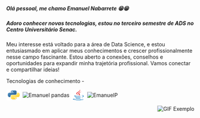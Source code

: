 ##### Olá pessoal, me chamo Emanuel Nabarrete 😁😁

##### Adoro conhecer novas tecnologias, estou no terceiro semestre de ADS no Centro Universitário Senac. 
Meu interesse está voltado para a área de Data Science, e estou entusiasmado em aplicar meus conhecimentos e crescer profissionalmente nesse campo fascinante. Estou aberto a conexões, conselhos e oportunidades para expandir minha trajetória profissional. Vamos conectar e compartilhar ideias!






Tecnologias de conhecimento - 

  <img align="center" alt="EmanuelP" height="30" width="40" src="https://raw.githubusercontent.com/devicons/devicon/master/icons/python/python-original.svg"> <img align="center" alt="Emanuel pandas" height="30" width="40" src="https://cdn.jsdelivr.net/gh/devicons/devicon/icons/pandas/pandas-original-wordmark.svg" /> <img align="center" alt="EmanuelJ" height="30" width="40" src="https://raw.githubusercontent.com/devicons/devicon/master/icons/java/java-original.svg">
            <img align="center" alt="EmanuelP" height="30" width="40" src="https://cdn.jsdelivr.net/gh/devicons/devicon/icons/jupyter/jupyter-original.svg" />
          
  







<div style="float: right; margin-left: 20px;">
  <img src="https://media.giphy.com/media/MT5UUV1d4CXE2A37Dg/giphy.gif" alt="GIF Exemplo"/>
  <p><a href="https://giphy.com/gifs/Giflytics-MT5UUV1d4CXE2A37Dg"></a></p>
</div>


